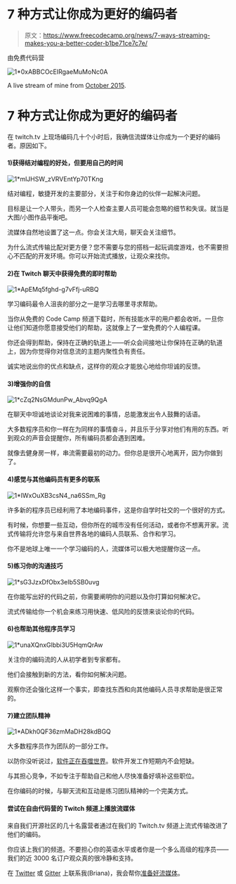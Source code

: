 # 7 种方式让你成为更好的编码者

> 原文：<https://www.freecodecamp.org/news/7-ways-streaming-makes-you-a-better-coder-b1be71ce7c7e/>

由免费代码营

![1*0xABBCOcEIRgaeMuMoNc0A](img/630a875a8fa97059e64c151f206e444e.png)

A live stream of mine from [October 2015](https://www.youtube.com/watch?v=XHT9lsQ-_C0).

# 7 种方式让你成为更好的编码者

在 twitch.tv 上现场编码几十个小时后，我确信流媒体让你成为一个更好的编码者。原因如下。

#### 1)获得结对编程的好处，但要用自己的时间

![1*mlJHSW_zVRVEntYp70TKng](img/baab13fec8c368a7aeee2f447f76984f.png)

结对编程，敏捷开发的主要部分，关注于和你身边的伙伴一起解决问题。

目标是让一个人带头，而另一个人检查主要人员可能会忽略的细节和失误。就当是大图/小图作品平衡吧。

流媒体自然地设置了这一点。你会关注大局，聊天会关注细节。

为什么流式传输比配对更方便？您不需要与您的搭档一起玩调度游戏，也不需要担心不匹配的开发环境。你可以开始流式播放，让观众来找你。

#### 2)在 Twitch 聊天中获得免费的即时帮助

![1*ApEMq5fghd-g7vFfj-uRBQ](img/b566a6d9412f03944a7ccbfbdec5dd5e.png)

学习编码最令人沮丧的部分之一是学习去哪里寻求帮助。

当你从免费的 Code Camp 频道下载时，所有技能水平的用户都会收听。一旦你让他们知道你愿意接受他们的帮助，这就像上了一堂免费的个人编程课。

你还会得到帮助，保持在正确的轨道上——听众会间接地让你保持在正确的轨道上，因为你觉得你对信息流的主题内聚性负有责任。

诚实地说出你的优点和缺点，这样你的观众才能放心地给你坦诚的反馈。

#### 3)增强你的自信

![1*cZq2NsGMdunPw_Abvq9QgA](img/d9defeec20c9f1c11a9dc41b63776fc3.png)

在聊天中坦诚地谈论对我来说困难的事情，总能激发出令人鼓舞的话语。

大多数程序员和你一样在为同样的事情奋斗，并且乐于分享对他们有用的东西。听到观众的声音会提醒你，所有编码员都会遇到困难。

就像去健身房一样，串流需要最初的动力。但你总是很开心地离开，因为你做到了。

#### 4)感觉与其他编码员有更多的联系

![1*IWxOuXB3csN4_na6SSm_Rg](img/6ba5f05266e55507867edc66ec986b14.png)

许多新的程序员已经利用了本地编码事件，这是你自学时社交的一个很好的方式。

有时候，你想要一些互动，但你所在的城市没有任何活动，或者你不想离开家。流式传输将允许您与来自世界各地的编码人员联系、合作和学习。

你不是地球上唯一一个学习编码的人，流媒体可以极大地提醒你这一点。

#### 5)练习你的沟通技巧

![1*sG3JzxDfObx3eIb5SB0uvg](img/11479b4a19412fcbdd279394babcd749.png)

在你能写出好的代码之前，你需要阐明你的问题以及你打算如何解决它。

流式传输给你一个机会来练习用快速、低风险的反馈来谈论你的代码。

#### 6)也帮助其他程序员学习

![1*unaXQnxGlbbi3U5HqmQrAw](img/e9a586f9525c2c6dac6790245c5e1784.png)

关注你的编码流的人从初学者到专家都有。

他们会接触到新的方法，看你如何解决问题。

观察你还会强化这样一个事实，即查找东西和向其他编码人员寻求帮助是很正常的。

#### 7)建立团队精神

![1*ADkh0QF36zmMaDH28kdBGQ](img/49c7ae25bb0641dc5c6f5e22efc6d7e8.png)

大多数程序员作为团队的一部分工作。

以防你没听说过，[软件正在吞噬世界](http://www.wsj.com/articles/SB10001424053111903480904576512250915629460)。软件开发工作短期内不会短缺。

与其担心竞争，不如专注于帮助自己和他人尽快准备好填补这些职位。

在你编码的时候，与聊天流和互动是练习团队精神的一个完美方式。

#### 尝试在自由代码营的 Twitch 频道上播放流媒体

来自我们开源社区的几十名露营者通过在我们的 Twitch.tv 频道上流式传输改进了他们的编码。

你应该上我们的频道。不要担心你的英语水平或者你是一个多么高级的程序员——我们的近 3000 名订户观众真的很冷静和支持。

在 [Twitter](https://twitter.com/brianamarie132) 或 [Gitter](https://gitter.im/brianamarie) 上联系我(Briana)，我会帮你[准备好流媒体](https://github.com/FreeCodeCamp/FreeCodeCamp/wiki/Stream-Your-Coding-Sessions-on-Twitch.tv)。